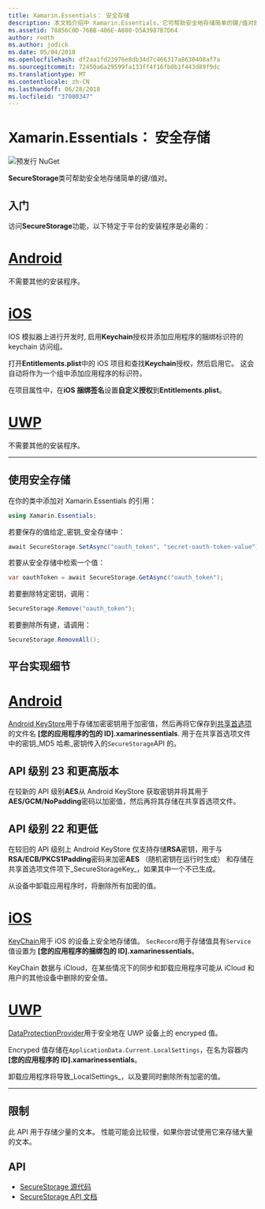 ```yaml
---
title: Xamarin.Essentials： 安全存储
description: 本文档介绍中 Xamarin.Essentials，它可帮助安全地存储简单的键/值对的 SecureStorage 类。 它讨论如何使用类、 平台实现细节和限制。
ms.assetid: 78856C0D-76BB-406E-A880-D5A3987B7D64
author: redth
ms.author: jodick
ms.date: 05/04/2018
ms.openlocfilehash: df2aa1fd23976e8db34d7c466317a8630408af7a
ms.sourcegitcommit: 72450a6a29599fa133ff4f16fb0b1f443d89f9dc
ms.translationtype: MT
ms.contentlocale: zh-CN
ms.lasthandoff: 06/28/2018
ms.locfileid: "37080347"
---
```

# <a name="xamarinessentials-secure-storage"></a>Xamarin.Essentials： 安全存储

![预发行 NuGet](~/media/shared/pre-release.png)

**SecureStorage**类可帮助安全地存储简单的键/值对。

## <a name="getting-started"></a>入门

访问**SecureStorage**功能，以下特定于平台的安装程序是必需的：

# <a name="androidtabandroid"></a>[Android](#tab/android)

不需要其他的安装程序。

# <a name="iostabios"></a>[iOS](#tab/ios)

IOS 模拟器上进行开发时, 启用**Keychain**授权并添加应用程序的捆绑标识符的 keychain 访问组。

打开**Entitlements.plist**中的 iOS 项目和查找**Keychain**授权，然后启用它。 这会自动将作为一个组中添加应用程序的标识符。

在项目属性中，在**iOS 捆绑签名**设置**自定义授权**到**Entitlements.plist**。

# <a name="uwptabuwp"></a>[UWP](#tab/uwp)

不需要其他的安装程序。

-----

## <a name="using-secure-storage"></a>使用安全存储

在你的类中添加对 Xamarin.Essentials 的引用：

```csharp
using Xamarin.Essentials;
```

若要保存的值给定_密钥_安全存储中：

```csharp
await SecureStorage.SetAsync("oauth_token", "secret-oauth-token-value");
```

若要从安全存储中检索一个值：

```csharp
var oauthToken = await SecureStorage.GetAsync("oauth_token");
```

若要删除特定密钥，调用：

```csharp
SecureStorage.Remove("oauth_token");
```

若要删除所有键，请调用：

```csharp
SecureStorage.RemoveAll();
```


## <a name="platform-implementation-specifics"></a>平台实现细节

# <a name="androidtabandroid"></a>[Android](#tab/android)

[Android KeyStore](https://developer.android.com/training/articles/keystore.html)用于存储加密密钥用于加密值，然后再将它保存到[共享首选项](https://developer.android.com/training/data-storage/shared-preferences.html)的文件名 **[您的应用程序的包的 ID].xamarinessentials**.  用于在共享首选项文件中的密钥_MD5 哈希_密钥传入的`SecureStorage`API 的。

## <a name="api-level-23-and-higher"></a>API 级别 23 和更高版本

在较新的 API 级别**AES**从 Android KeyStore 获取密钥并将其用于**AES/GCM/NoPadding**密码以加密值，然后再将其存储在共享首选项文件。

## <a name="api-level-22-and-lower"></a>API 级别 22 和更低

在较旧的 API 级别上 Android KeyStore 仅支持存储**RSA**密钥，用于与**RSA/ECB/PKCS1Padding**密码来加密**AES** （随机密钥在运行时生成） 和存储在共享首选项文件项下_SecureStorageKey_，如果其中一个不已生成。

从设备中卸载应用程序时，将删除所有加密的值。

# <a name="iostabios"></a>[iOS](#tab/ios)

[KeyChain](https://developer.xamarin.com/api/type/Security.SecKeyChain/)用于 iOS 的设备上安全地存储值。  `SecRecord`用于存储值具有`Service`值设置为 **[您的应用程序的捆绑包的 ID].xamarinessentials**。

KeyChain 数据与 iCloud，在某些情况下的同步和卸载应用程序可能从 iCloud 和用户的其他设备中删除的安全值。

# <a name="uwptabuwp"></a>[UWP](#tab/uwp)

[DataProtectionProvider](https://docs.microsoft.com/uwp/api/windows.security.cryptography.dataprotection.dataprotectionprovider)用于安全地在 UWP 设备上的 encryped 值。

Encryped 值存储在`ApplicationData.Current.LocalSettings`，在名为容器内 **[您的应用程序的 ID].xamarinessentials**。

卸载应用程序将导致_LocalSettings_，以及要同时删除所有加密的值。

-----

## <a name="limitations"></a>限制

此 API 用于存储少量的文本。  性能可能会比较慢，如果你尝试使用它来存储大量的文本。

## <a name="api"></a>API

- [SecureStorage 源代码](https://github.com/xamarin/Essentials/tree/master/Xamarin.Essentials/SecureStorage)
- [SecureStorage API 文档](xref:Xamarin.Essentials.SecureStorage)
